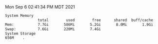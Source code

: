 Mon Sep  6 02:41:34 PM MDT 2021
```bash
System Memory
               total        used        free      shared  buff/cache   available
Mem:           7.7Gi       586Mi       5.2Gi       8.0Mi       1.9Gi       6.8Gi
Swap:          7.6Gi       220Mi       7.4Gi
System Storage
656M	.
```
```bash
